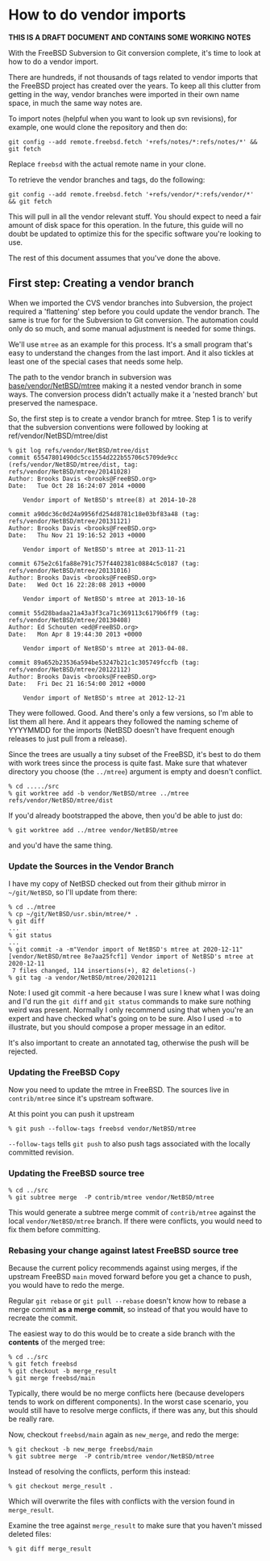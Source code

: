 # How to do vendor imports

**THIS IS A DRAFT DOCUMENT AND CONTAINS SOME WORKING NOTES**

With the FreeBSD Subversion to Git conversion complete,	it's time to
look at how to do a vendor import.

There are hundreds, if not thousands of	tags related to	vendor imports
that the FreeBSD project has created over the years. To	keep all this
clutter from getting in the way, vendor	branches were imported in
their own name space, in much the same way notes are.

To import notes (helpful when you want to look up svn revisions), for example, one would clone the repository and then do:
```
git config --add remote.freebsd.fetch '+refs/notes/*:refs/notes/*' && git fetch
```

Replace `freebsd` with the actual remote name in your clone.

To retrieve the	vendor branches and tags, do the following:
```
git config --add remote.freebsd.fetch '+refs/vendor/*:refs/vendor/*' && git fetch
```
This will pull in all the vendor relevant stuff. You should expect to
need a fair amount of disk space for this operation. In	the future,
this guide will no doubt be updated to optimize	this for the specific
software you're looking to use.

The rest of this document assumes that you've done the above.

## First step: Creating	a vendor branch

When we	imported the CVS vendor	branches into Subversion, the project
required a 'flattening' step before you	could update the vendor branch.
The same is true for for the Subversion to Git conversion. The
automation could only do so much, and some manual adjustment is needed
for some things.

We'll use `mtree` as an example for this process. It's a small program
that's easy to understand the changes from the last import. And it also
tickles at least one of the special cases that needs some help.

The path to the vendor branch in subversion was [base/vendor/NetBSD/mtree](https://svnweb.freebsd.org/base/vendor/NetBSD/mtree/) making it a nested vendor
branch in some ways. The conversion process didn't actually make it a 'nested branch'
but preserved the namespace.

So, the first step is to create a vendor branch for mtree. Step 1 is to verify that the subversion
conventions were followed by looking at ref/vendor/NetBSD/mtree/dist
```
% git log refs/vendor/NetBSD/mtree/dist
commit 65547801490dc5cc1554d222b55706c5709de9cc (refs/vendor/NetBSD/mtree/dist, tag: refs/vendor/NetBSD/mtree/20141028)
Author: Brooks Davis <brooks@FreeBSD.org>
Date:   Tue Oct 28 16:24:07 2014 +0000

    Vendor import of NetBSD's mtree(8) at 2014-10-28

commit a90dc36c0d24a9956fd254d8781c18e03bf83a48 (tag: refs/vendor/NetBSD/mtree/20131121)
Author: Brooks Davis <brooks@FreeBSD.org>
Date:   Thu Nov 21 19:16:52 2013 +0000

    Vendor import of NetBSD's mtree at 2013-11-21

commit 675e2c61fa88e791c757f4402381c0884c5c0187 (tag: refs/vendor/NetBSD/mtree/20131016)
Author: Brooks Davis <brooks@FreeBSD.org>
Date:   Wed Oct 16 22:28:08 2013 +0000

    Vendor import of NetBSD's mtree at 2013-10-16

commit 55d28badaa21a43a3f3ca71c369113c6179b6ff9 (tag: refs/vendor/NetBSD/mtree/20130408)
Author: Ed Schouten <ed@FreeBSD.org>
Date:   Mon Apr 8 19:44:30 2013 +0000

    Vendor import of NetBSD's mtree at 2013-04-08.

commit 89a652b23536a594be53247b21c1c305749fccfb (tag: refs/vendor/NetBSD/mtree/20122112)
Author: Brooks Davis <brooks@FreeBSD.org>
Date:   Fri Dec 21 16:54:00 2012 +0000

    Vendor import of NetBSD's mtree at 2012-12-21
```
They were followed. Good. And there's only a few versions, so I'm able to list them all here. And it appears they followed the naming scheme of YYYYMMDD for the imports (NetBSD doesn't have frequent enough releases to just pull from a release).

Since the trees are usually a tiny subset of the FreeBSD, it's best to do them with work trees since the process is quite fast. Make sure that whatever directory you choose (the `../mtree`) argument is empty and doesn't conflict.
```
% cd ...../src
% git worktree add -b vendor/NetBSD/mtree ../mtree refs/vendor/NetBSD/mtree/dist
```

If you'd already bootstrapped the above, then you'd be able to just do:
```
% git worktree add ../mtree vendor/NetBSD/mtree
```
and you'd have the same thing.
### Update the Sources in the Vendor Branch

I have my copy of NetBSD checked out from their github mirror in `~/git/NetBSD`, so I'll update from there:
```
% cd ../mtree
% cp ~/git/NetBSD/usr.sbin/mtree/* .
% git diff
...
% git status
...
% git commit -a -m"Vendor import of NetBSD's mtree at 2020-12-11"
[vendor/NetBSD/mtree 8e7aa25fcf1] Vendor import of NetBSD's mtree at 2020-12-11
 7 files changed, 114 insertions(+), 82 deletions(-)
% git tag -a vendor/NetBSD/mtree/20201211
```

Note: I used git commit -a here because I was sure I knew what I was doing and I'd run the `git diff` and `git status` commands to make sure nothing weird was present. Normally I only recommend using that when you're an expert and have checked what's going on to be sure. Also I used `-m` to illustrate, but you should compose a proper message in an editor.

It's also important to create an annotated tag, otherwise the push will be rejected.

### Updating the FreeBSD Copy
Now you need to update the mtree in FreeBSD. The sources live in `contrib/mtree` since it's upstream software.

At this point you can push it upstream
```
% git push --follow-tags freebsd vendor/NetBSD/mtree
```

`--follow-tags` tells `git push` to also push tags associated with the locally committed revision.

### Updating the FreeBSD source tree

```
% cd ../src
% git subtree merge  -P contrib/mtree vendor/NetBSD/mtree
```

This would generate a subtree merge commit of `contrib/mtree` against the local `vendor/NetBSD/mtree` branch.
If there were conflicts, you would need to fix them before committing.

### Rebasing your change against latest FreeBSD source tree

Because the current policy recommends against using merges, if the upstream FreeBSD `main` moved forward
before you get a chance to push, you would have to redo the merge.

Regular `git rebase` or `git pull --rebase` doesn't know how to rebase a merge commit **as a merge commit**,
so instead of that you would have to recreate the commit.

The easiest way to do this would be to create a side branch with the **contents** of the merged tree:

```
% cd ../src
% git fetch freebsd
% git checkout -b merge_result
% git merge freebsd/main
```

Typically, there would be no merge conflicts here (because developers tends to work on different components).
In the worst case scenario, you would still have to resolve merge conflicts, if there was any, but this
should be really rare.

Now, checkout `freebsd/main` again as `new_merge`, and redo the merge:

```
% git checkout -b new_merge freebsd/main
% git subtree merge  -P contrib/mtree vendor/NetBSD/mtree
```

Instead of resolving the conflicts, perform this instead:

```
% git checkout merge_result .
```

Which will overwrite the files with conflicts with the version found in `merge_result`.

Examine the tree against `merge_result` to make sure that you haven't missed deleted files:

```
% git diff merge_result
```
